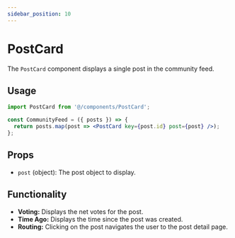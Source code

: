 ```yaml
---
sidebar_position: 10
---
```


# PostCard

The `PostCard` component displays a single post in the community feed.

## Usage

```jsx
import PostCard from '@/components/PostCard';

const CommunityFeed = ({ posts }) => {
  return posts.map(post => <PostCard key={post.id} post={post} />);
};
```

## Props

*   `post` (object): The post object to display.

## Functionality

*   **Voting:** Displays the net votes for the post.
*   **Time Ago:** Displays the time since the post was created.
*   **Routing:** Clicking on the post navigates the user to the post detail page.
